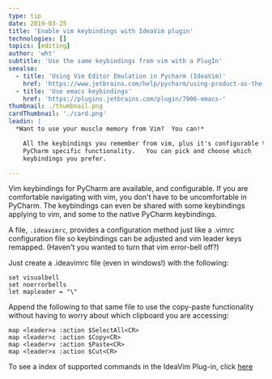 ```yaml
---
type: tip
date: 2019-03-25
title: 'Enable vim keybindings with IdeaVim plugin'
technologies: []
topics: [editing]
author: 'wht'
subtitle: 'Use the same keybindings from vim with a PlugIn'
seealso:
  - title: 'Using Vim Editor Emulation in Pycharm (IdeaVim)'
    href: 'https://www.jetbrains.com/help/pycharm/using-product-as-the-vim-editor.html'
  - title: 'Use emacs keybindings'
    href: 'https://plugins.jetbrains.com/plugin/7906-emacs-'
thumbnail: ./thumbnail.png
cardThumbnail: './card.png'
leadin: |
  *Want to use your muscle memory from Vim?  You can!*

    All the keybindings you remember from vim, plus it's configurable to use
    PyCharm specific functionality.   You can pick and choose which
    keybindings you prefer.

---
```

Vim keybindings for PyCharm are available, and configurable.  If you are
comfortable navigating with vim, you don't have to be uncomfortable in
PyCharm.  The keybindings can even be shared with some keybindings applying
to vim, and some to the native PyCharm keybindings.

A file, `.ideavimrc`, provides a configuration method just like a .vimrc
configuration file so keybindings can be adjusted and vim leader keys
remapped.  (Haven't you wanted to turn that vim error-bell off?)

Just create a .ideavimrc file (even in windows!) with the following:

```vimscript
set visualbell
set noerrorbells
let mapleader = "\"

```

Append the following to that same file to use the copy-paste
functionality without having to worry about which clipboard you are
accessing:

```vimscript
map <leader>a :action $SelectAll<CR>
map <leader>c :action $Copy<CR>
map <leader>v :action $Paste<CR>
map <leader>x :action $Cut<CR>

```

To see a index of supported commands in the IdeaVim Plug-in, click [here](https://github.com/JetBrains/ideavim/blob/master/src/com/maddyhome/idea/vim/package-info.java)

